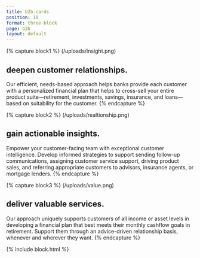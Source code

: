```yaml
---
title: b2b.cards
position: 10
format: three-block
page: b2b
layout: default
---
```


{% capture block1 %}
(/uploads/insight.png)

## deepen customer relationships.
Our efficient, needs-based approach helps banks provide each customer with a personalized financial plan that helps to cross-sell your entire product suite—retirement, investments, savings, insurance, and loans—based on suitability for the customer.
{% endcapture %}

{% capture block2 %}
(/uploads/realtionship.png)

## gain actionable insights.
Empower your customer-facing team with exceptional customer intelligence. Develop informed strategies to support sending follow-up communications, assigning customer service support, driving product sales, and referring appropriate customers to advisors, insurance agents, or mortgage lenders.
{% endcapture %}

{% capture block3 %}
(/uploads/value.png)

## deliver valuable services.
Our approach uniquely supports customers of all income or asset levels in developing a financial plan that best meets their monthly cashflow goals in retirement. Support them through an advice-driven relationship basis, whenever and wherever they want.
{% endcapture %}

{% include block.html %}



